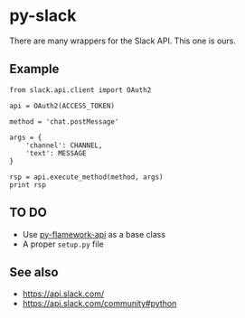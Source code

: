 # py-slack

There are many wrappers for the Slack API. This one is ours.

## Example

	from slack.api.client import OAuth2

	api = OAuth2(ACCESS_TOKEN)

	method = 'chat.postMessage'

	args = {
		'channel': CHANNEL,
		'text': MESSAGE
	}

	rsp = api.execute_method(method, args)
	print rsp

## TO DO

* Use [py-flamework-api](https://github.com/cooperhewitt/py-flamework-api) as a base class
* A proper `setup.py` file

## See also

* https://api.slack.com/
* https://api.slack.com/community#python